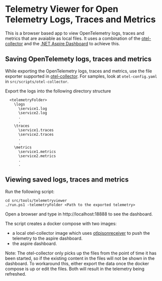 # Telemetry Viewer for Open Telemetry Logs, Traces and Metrics

This is a browser based app to view OpenTelemetry logs, traces and metrics that are avaiable as local files. It uses a combination of the [otel-collector](https://github.com/open-telemetry/opentelemetry-collector) and the [.NET Aspire Dashboard](https://github.com/dotnet/aspire/blob/main/src/Aspire.Dashboard/README.md) to achieve this.

## Saving OpenTelemety logs, traces and metrics

While exporting the OpenTelemetry logs, traces and metrics, use the file exporter supported in [otel-collector](https://github.com/open-telemetry/opentelemetry-collector-contrib/blob/main/exporter/fileexporter/README.md). For samples, look at `otel-config.yaml` in `src/scripts/otel-collector`.

Export the logs into the following directory structure
```
  <telemetryFolder>
    \logs
      \service1.log
      \service2.log
      .
      .
    \traces
      \service1.traces
      \service2.traces
      .
      .
    \metrics
      \service1.metrics
      \service2.metrics
      .
      .
```

## Viewing saved logs, traces and metrics

Run the following script:
```pwsh
cd src/tools/telemetryviewer
./run.ps1 -telemetryFolder <Path to the exported telemetry>
```
Open a browser and type in http://localhost:18888 to see the dashboard.

The script creates a docker compose with two images:
 - a local otel-collector image which uses [otlpjsonreceiver](https://github.com/open-telemetry/opentelemetry-collector-contrib/blob/main/receiver/otlpjsonfilereceiver/README.md) to push the telemetry to the aspire dashboard.
 - the aspire dashboard.

Note: The otel-collector only picks up the files from the point of time it has been started, so if the existing content in the files will not be shown in the dashboard. To workaround this, either export the data once the docker compose is up or edit the files. Both will result in the telemetry being refreshed. 